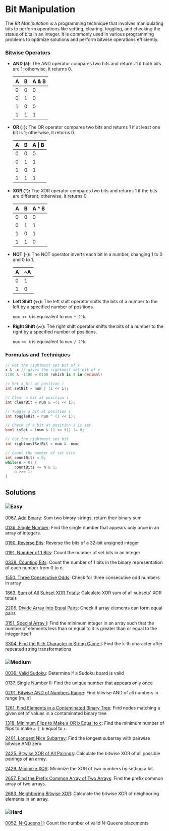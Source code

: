 # Bit Manipulation

The *Bit Manipulation* is a programming technique that involves manipulating bits to perform operations like setting,
clearing, toggling, and checking the status of bits in an integer. It is commonly used in various programming problems
to optimize solutions and perform bitwise operations efficiently.

### Bitwise Operators
- **AND (`&`):** The AND operator compares two bits and returns 1 if both bits are 1; otherwise, it returns 0.
  
    | A | B | A & B |
    |---|---|-------|
    | 0 | 0 |   0   |
    | 0 | 1 |   0   |
    | 1 | 0 |   0   |
    | 1 | 1 |   1   |

- **OR (`|`):** The OR operator compares two bits and returns 1 if at least one bit is 1; otherwise, it returns 0.
  
    | A | B | A \| B |
    |---|---|--------|
    | 0 | 0 |   0    |
    | 0 | 1 |   1    |
    | 1 | 0 |   1    |
    | 1 | 1 |   1    |

- **XOR (`^`):** The XOR operator compares two bits and returns 1 if the bits are different; otherwise, it returns 0.
  
    | A | B | A ^ B |
    |---|---|------|
    | 0 | 0 |   0  |
    | 0 | 1 |   1  |
    | 1 | 0 |   1  |
    | 1 | 1 |   0  |

- **NOT (`~`):** The NOT operator inverts each bit in a number, changing 1 to 0 and 0 to 1.
      
     | A | ~A |
     |---|----|
     | 0 |  1 |
     | 1 |  0 |

- **Left Shift (`<<`):** The left shift operator shifts the bits of a number to the left by a specified number of positions.
      
     `num << k` is equivalent to `num * 2^k`.

- **Right Shift (`>>`):** The right shift operator shifts the bits of a number to the right by a specified number of positions.
      
     `num >> k` is equivalent to `num / 2^k`.

### Formulas and Techniques
```csharp
// Get the rightmost set bit of x
x & -x // gives the rightmost set bit of x 
1100 & -1100 = 0100 (which is 4 in decimal)

// Set a bit at position i
int setBit = num | (1 << i);

// Clear a bit at position i
int clearBit = num & ~(1 << i);

// Toggle a bit at position i
int toggleBit = num ^ (1 << i);

// Check if a bit at position i is set
bool isSet = (num & (1 << i)) != 0;

// Get the rightmost set bit
int rightmostSetBit = num & -num;

// Count the number of set bits
int countBits = 0;
while(n > 0) {
    countBits += n & 1;
    n >>= 1;
}
```

## Solutions

### ![Easy](https://img.shields.io/badge/Easy-46c6c2)

[0067. Add Binary](/Bit%20Manipulation%2F0067.%20Add%20Binary): Sum two binary strings, return their binary sum

[0136. Single Number](https://github.com/vahtyah/LeetCodeSolutions/tree/main/Bit%20Manipulation/0136.%20Single%20Number): Find the single number that appears only once in an array of integers.

[0190. Reverse Bits](/Bit%20Manipulation%2F0190.%20Reverse%20Bits): Reverse the bits of a 32-bit unsigned integer

[0191. Number of 1 Bits](/Bit%20Manipulation%2F0191.%20Number%20of%201%20Bits): Count the number of set bits in an integer

[0338. Counting Bits](https://github.com/vahtyah/LeetCodeSolutions/tree/main/Bit%20Manipulation/0338.%20Counting%20Bits): Count the number of 1 bits in the binary representation of each number from 0 to n.

[1550. Three Consecutive Odds](/Bit%20Manipulation%2F1550.%20Three%20Consecutive%20Odds): Check for three consecutive odd numbers in array

[1863. Sum of All Subset XOR Totals](/Bit%20Manipulation%2F1863.%20Sum%20of%20All%20Subset%20XOR%20Totals): Calculate XOR sum of all subsets' XOR totals

[2206. Divide Array Into Equal Pairs](/Bit%20Manipulation%2F2206.%20Divide%20Array%20Into%20Equal%20Pairs): Check if array elements can form equal pairs

[3151. Special Array I](/Bit%20Manipulation%2F3151.%20Special%20Array%20I): Find the minimum integer in an array such that the number of elements less than or equal to it is greater than or equal to the integer itself

[3304. Find the K-th Character in String Game I](/Bit%20Manipulation%2F3304.%20Find%20the%20K-th%20Character%20in%20String%20Game%20I): Find the k-th character after repeated string transformations

### ![Medium](https://img.shields.io/badge/Medium-fac31d)

[0036. Valid Sudoku](/Bit%20Manipulation%2F0036.%20Valid%20Sudoku): Determine if a Sudoku board is valid

[0137. Single Number II](/Bit%20Manipulation%2F0137.%20Single%20Number%20II): Find the unique number that appears only once

[0201. Bitwise AND of Numbers Range](/Bit%20Manipulation%2F0201.%20Bitwise%20AND%20of%20Numbers%20Range): Find bitwise AND of all numbers in range [m, n]

[1261. Find Elements in a Contaminated Binary Tree](/Bit%20Manipulation%2F1261.%20Find%20Elements%20in%20a%20Contaminated%20Binary%20Tree): Find nodes matching a given set of values in a contaminated binary tree

[1318. Minimum Flips to Make a OR b Equal to c](https://github.com/vahtyah/LeetCodeSolutions/tree/main/Bit%20Manipulation/1318.%20Minimum%20Flips%20to%20Make%20a%20OR%20b%20Equal%20to%20c): Find the minimum number of flips to make `a | b` equal to `c`.

[2401. Longest Nice Subarray](/Bit%20Manipulation%2F2401.%20Longest%20Nice%20Subarray): Find the longest subarray with pairwise bitwise AND zero

[2425. Bitwise XOR of All Pairings](https://github.com/vahtyah/LeetCodeSolutions/tree/main/Bit%20Manipulation/2425.%20Bitwise%20XOR%20of%20All%20Pairings): Calculate the bitwise XOR of all possible pairings of an array.

[2429. Minimize XOR](https://github.com/vahtyah/LeetCodeSolutions/tree/main/Bit%20Manipulation/2429.%20Minimize%20XOR): Minimize the XOR of two numbers by setting a bit.

[2657. Find the Prefix Common Array of Two Arrays](https://github.com/vahtyah/LeetCodeSolutions/tree/main/Bit%20Manipulation/2657.%20Find%20the%20Prefix%20Common%20Array%20of%20Two%20Arrays): Find the prefix common array of two arrays.

[2683. Neighboring Bitwise XOR](https://github.com/vahtyah/LeetCodeSolutions/tree/main/Bit%20Manipulation/2683.%20Neighboring%20Bitwise%20XOR): Calculate the bitwise XOR of neighboring elements in an array.

### ![Hard](https://img.shields.io/badge/Hard-f8615c)

[0052. N-Queens II](/Bit%20Manipulation%2F0052.%20N-Queens%20II): Count the number of valid N-Queens placements
